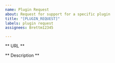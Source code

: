 ```yaml
---
name: Plugin Request
about: Request for support for a specific plugin
title: "[PLUGIN_REQUEST]"
labels: plugin request
assignees: Brettm12345

---
```


** URL **

** Description **
